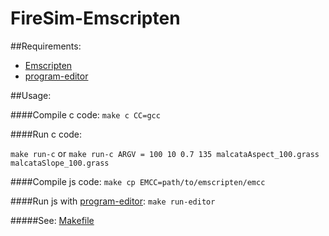 FireSim-Emscripten
===========

##Requirements:
  * [Emscripten](https://github.com/kripken/emscripten/wiki/Tutorial)
  * [program-editor](https://github.com/crowdprocess/program-editor)


##Usage:

####Compile c code: 
  `make c CC=gcc`
 
####Run c code: 
   
  `make run-c`
   or 
  `make run-c ARGV = 100 10 0.7 135 malcataAspect_100.grass malcataSlope_100.grass`

####Compile js code: 
  `make cp EMCC=path/to/emscripten/emcc`

####Run js with [program-editor](https://github.com/crowdprocess/program-editor): 
   `make run-editor`

#####See: [Makefile](https://github.com/sergio2540/FireSim-Emscripten/blob/master/Makefile)
